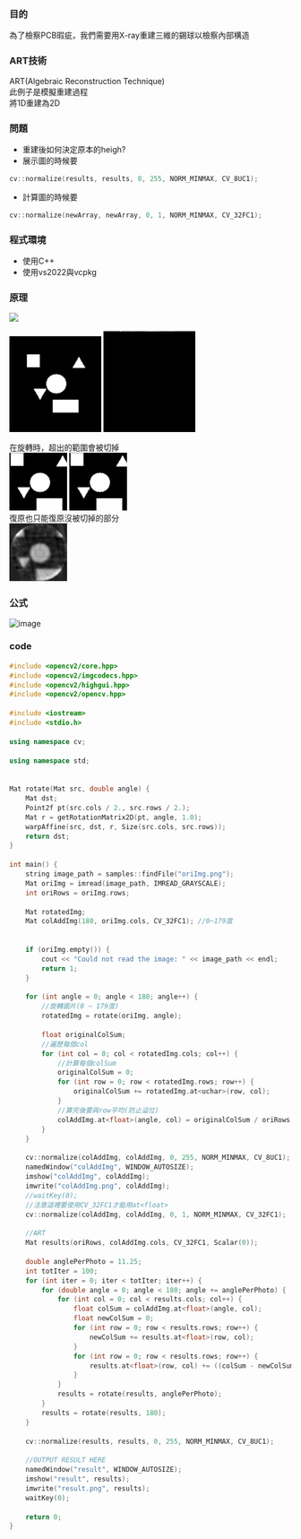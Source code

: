 ### 目的
為了檢察PCB瑕疵，我們需要用X-ray重建三維的錫球以檢察內部構造  

### ART技術
ART(Algebraic Reconstruction Technique)   
此例子是模擬重建過程  
將1D重建為2D  

### 問題
* 重建後如何決定原本的heigh?  
* 展示圖的時候要  
```cpp
cv::normalize(results, results, 0, 255, NORM_MINMAX, CV_8UC1);
```
* 計算圖的時候要
```cpp
cv::normalize(newArray, newArray, 0, 1, NORM_MINMAX, CV_32FC1);
```

### 程式環境
* 使用C++
* 使用vs2022與vcpkg

### 原理
<img src="https://user-images.githubusercontent.com/66452317/153203523-7612f902-4ffa-425c-bf6f-de702aa79237.png" width=600/>

![image](https://github.com/YuTing-Fang1999/NTU-Lab/blob/main/HomeWork/ART/resource/rotate.gif)
![image](https://github.com/YuTing-Fang1999/NTU-Lab/blob/main/HomeWork/ART/resource/addCol.gif)

在旋轉時，超出的範圍會被切掉  
![image](https://github.com/YuTing-Fang1999/NTU-Lab/blob/main/HomeWork/ART/resource/oriImg2.png)
![image](https://github.com/YuTing-Fang1999/NTU-Lab/blob/main/HomeWork/ART/resource/rotate2.gif)  
復原也只能復原沒被切掉的部分    
![image](https://github.com/YuTing-Fang1999/NTU-Lab/blob/main/HomeWork/ART/resource/result2.png)

### 公式

![image](https://user-images.githubusercontent.com/66452317/153180249-1c422d2a-2f52-443b-a226-9ff1c2e620c6.png)

### code
```cpp
#include <opencv2/core.hpp>
#include <opencv2/imgcodecs.hpp>
#include <opencv2/highgui.hpp>
#include <opencv2/opencv.hpp>

#include <iostream>
#include <stdio.h>

using namespace cv;

using namespace std;


Mat rotate(Mat src, double angle) {
	Mat dst;
	Point2f pt(src.cols / 2., src.rows / 2.);
	Mat r = getRotationMatrix2D(pt, angle, 1.0);
	warpAffine(src, dst, r, Size(src.cols, src.rows));
	return dst;
}

int main() {
	string image_path = samples::findFile("oriImg.png");
	Mat oriImg = imread(image_path, IMREAD_GRAYSCALE);
	int oriRows = oriImg.rows;

	Mat rotatedImg;
	Mat colAddImg(180, oriImg.cols, CV_32FC1); //0~179度
	

	if (oriImg.empty()) {
		cout << "Could not read the image: " << image_path << endl;
		return 1;
	}

	for (int angle = 0; angle < 180; angle++) {
		//旋轉圖片(0 ~ 179度)
		rotatedImg = rotate(oriImg, angle);
		
		float originalColSum;
		//遍歷每個col
		for (int col = 0; col < rotatedImg.cols; col++) {
			//計算每個colSum
			originalColSum = 0;
			for (int row = 0; row < rotatedImg.rows; row++) {
				originalColSum += rotatedImg.at<uchar>(row, col);
			}
			//算完後要與row平均(防止溢位)
			colAddImg.at<float>(angle, col) = originalColSum / oriRows;
		}
	}

	cv::normalize(colAddImg, colAddImg, 0, 255, NORM_MINMAX, CV_8UC1);
	namedWindow("colAddImg", WINDOW_AUTOSIZE);
	imshow("colAddImg", colAddImg);
	imwrite("colAddImg.png", colAddImg);
	//waitKey(0);
	//注意這裡要使用CV_32FC1才能用at<float>
	cv::normalize(colAddImg, colAddImg, 0, 1, NORM_MINMAX, CV_32FC1);
	
	//ART
	Mat results(oriRows, colAddImg.cols, CV_32FC1, Scalar(0));

	double anglePerPhoto = 11.25;
	int totIter = 100;
	for (int iter = 0; iter < totIter; iter++) {
		for (double angle = 0; angle < 180; angle += anglePerPhoto) {
			for (int col = 0; col < results.cols; col++) {
				float colSum = colAddImg.at<float>(angle, col);
				float newColSum = 0;
				for (int row = 0; row < results.rows; row++) {
					newColSum += results.at<float>(row, col);
				}
				for (int row = 0; row < results.rows; row++) {
					results.at<float>(row, col) += ((colSum - newColSum) / oriRows);
				}
			}
			results = rotate(results, anglePerPhoto);
		}
		results = rotate(results, 180);
	}

	cv::normalize(results, results, 0, 255, NORM_MINMAX, CV_8UC1);

	//OUTPUT RESULT HERE
	namedWindow("result", WINDOW_AUTOSIZE);
	imshow("result", results);
	imwrite("result.png", results);
	waitKey(0);

	return 0;
}

```
